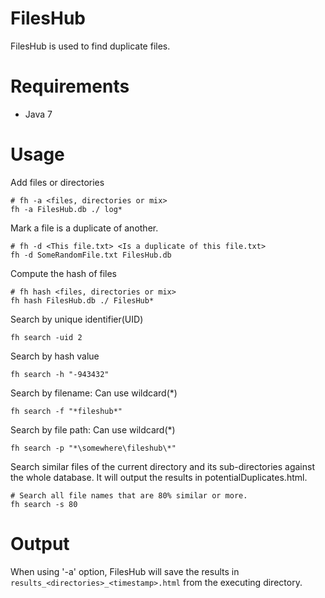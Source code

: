 FilesHub
========

FilesHub is used to find duplicate files.

Requirements
=============
* Java 7


Usage
======

Add files or directories
```
# fh -a <files, directories or mix>
fh -a FilesHub.db ./ log*
```

Mark a file is a duplicate of another.
```
# fh -d <This file.txt> <Is a duplicate of this file.txt>
fh -d SomeRandomFile.txt FilesHub.db
```

Compute the hash of files
```
# fh hash <files, directories or mix>
fh hash FilesHub.db ./ FilesHub*
```

Search by unique identifier(UID)
```
fh search -uid 2
```

Search by hash value
```
fh search -h "-943432"
```

Search by filename: Can use wildcard(*)
```
fh search -f "*fileshub*"
```

Search by file path: Can use wildcard(*)
```
fh search -p "*\somewhere\fileshub\*"
```

Search similar files of the current directory and its sub-directories against the whole database. It will output the results in potentialDuplicates.html.
```
# Search all file names that are 80% similar or more.
fh search -s 80
```

Output
======
When using '-a' option, FilesHub will save the results in `results_<directories>_<timestamp>.html` from the executing directory.